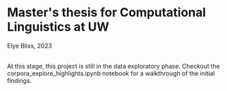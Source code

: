 # Master's thesis for Computational Linguistics at UW
Elye Bliss, 2023 <br/> <br/>

At this stage, this project is still in the data exploratory phase. Checkout the corpora_explore_highlights.ipynb notebook for a walkthrough of the initial findings.


